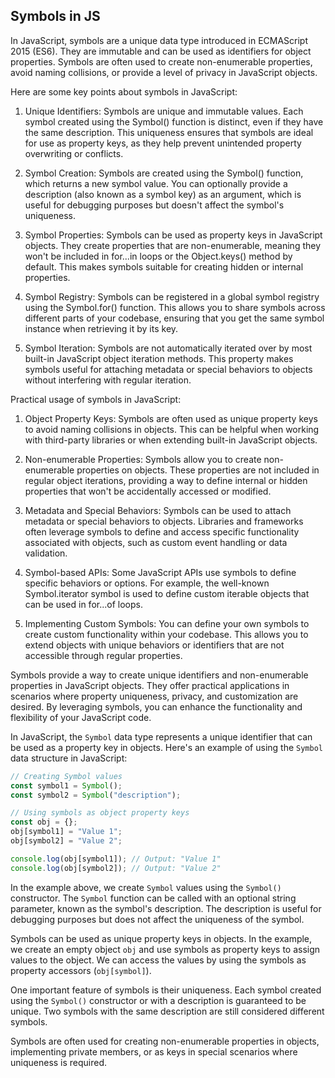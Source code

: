 ## Symbols in JS

In JavaScript, symbols are a unique data type introduced in ECMAScript 2015 (ES6). They are immutable and can be used as identifiers for object properties. Symbols are often used to create non-enumerable properties, avoid naming collisions, or provide a level of privacy in JavaScript objects.

Here are some key points about symbols in JavaScript:

1. Unique Identifiers: Symbols are unique and immutable values. Each symbol created using the Symbol() function is distinct, even if they have the same description. This uniqueness ensures that symbols are ideal for use as property keys, as they help prevent unintended property overwriting or conflicts.

2. Symbol Creation: Symbols are created using the Symbol() function, which returns a new symbol value. You can optionally provide a description (also known as a symbol key) as an argument, which is useful for debugging purposes but doesn't affect the symbol's uniqueness.

3. Symbol Properties: Symbols can be used as property keys in JavaScript objects. They create properties that are non-enumerable, meaning they won't be included in for...in loops or the Object.keys() method by default. This makes symbols suitable for creating hidden or internal properties.

4. Symbol Registry: Symbols can be registered in a global symbol registry using the Symbol.for() function. This allows you to share symbols across different parts of your codebase, ensuring that you get the same symbol instance when retrieving it by its key.

5. Symbol Iteration: Symbols are not automatically iterated over by most built-in JavaScript object iteration methods. This property makes symbols useful for attaching metadata or special behaviors to objects without interfering with regular iteration.

Practical usage of symbols in JavaScript:

1. Object Property Keys: Symbols are often used as unique property keys to avoid naming collisions in objects. This can be helpful when working with third-party libraries or when extending built-in JavaScript objects.

2. Non-enumerable Properties: Symbols allow you to create non-enumerable properties on objects. These properties are not included in regular object iterations, providing a way to define internal or hidden properties that won't be accidentally accessed or modified.

3. Metadata and Special Behaviors: Symbols can be used to attach metadata or special behaviors to objects. Libraries and frameworks often leverage symbols to define and access specific functionality associated with objects, such as custom event handling or data validation.

4. Symbol-based APIs: Some JavaScript APIs use symbols to define specific behaviors or options. For example, the well-known Symbol.iterator symbol is used to define custom iterable objects that can be used in for...of loops.

5. Implementing Custom Symbols: You can define your own symbols to create custom functionality within your codebase. This allows you to extend objects with unique behaviors or identifiers that are not accessible through regular properties.

Symbols provide a way to create unique identifiers and non-enumerable properties in JavaScript objects. They offer practical applications in scenarios where property uniqueness, privacy, and customization are desired. By leveraging symbols, you can enhance the functionality and flexibility of your JavaScript code.

In JavaScript, the `Symbol` data type represents a unique identifier that can be used as a property key in objects. Here's an example of using the `Symbol` data structure in JavaScript:

```javascript
// Creating Symbol values
const symbol1 = Symbol();
const symbol2 = Symbol("description");

// Using symbols as object property keys
const obj = {};
obj[symbol1] = "Value 1";
obj[symbol2] = "Value 2";

console.log(obj[symbol1]); // Output: "Value 1"
console.log(obj[symbol2]); // Output: "Value 2"
```

In the example above, we create `Symbol` values using the `Symbol()` constructor. The `Symbol` function can be called with an optional string parameter, known as the symbol's description. The description is useful for debugging purposes but does not affect the uniqueness of the symbol.

Symbols can be used as unique property keys in objects. In the example, we create an empty object `obj` and use symbols as property keys to assign values to the object. We can access the values by using the symbols as property accessors (`obj[symbol]`).

One important feature of symbols is their uniqueness. Each symbol created using the `Symbol()` constructor or with a description is guaranteed to be unique. Two symbols with the same description are still considered different symbols.

Symbols are often used for creating non-enumerable properties in objects, implementing private members, or as keys in special scenarios where uniqueness is required.
